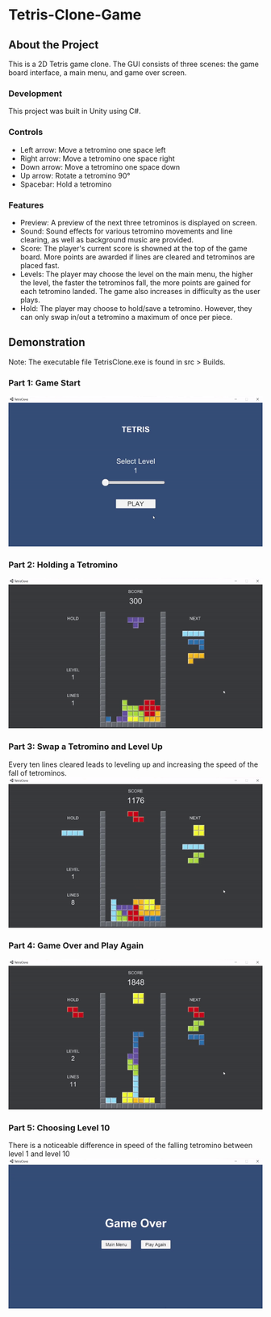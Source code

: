 # Tetris-Clone-Game

## About the Project
This is a 2D Tetris game clone.
The GUI consists of three scenes: the game board interface, a main menu, and game over screen.  

### Development
This project was built in Unity using C#.  

### Controls
* Left arrow: Move a tetromino one space left
* Right arrow: Move a tetromino one space right
* Down arrow: Move a tetromino one space down
* Up arrow: Rotate a tetromino 90°
* Spacebar: Hold a tetromino
  
### Features 
* Preview: A preview of the next three tetrominos is displayed on screen.
* Sound: Sound effects for various tetromino movements and line clearing, as well as background music are provided.
* Score: The player's current score is showned at the top of the game board. More points are awarded if lines are cleared and tetrominos are placed fast. 
* Levels: The player may choose the level on the main menu, the higher the level, the faster the tetrominos fall, the more points are gained for each tetromino landed. The game also increases in difficulty as the user plays.
* Hold: The player may choose to hold/save a tetromino. However, they can only swap in/out a tetromino a maximum of once per piece.

## Demonstration
  
Note: The executable file TetrisClone.exe is found in src > Builds.  
  
### Part 1: Game Start  
![Game Start](images/GameStart.gif)
  
### Part 2: Holding a Tetromino
![Hold](images/Hold.gif)
  
### Part 3: Swap a Tetromino and Level Up
Every ten lines cleared leads to leveling up and increasing the speed of the fall of tetrominos.  
![Swap and Level Up](images/SwapAndLevelUp.gif)
  
### Part 4: Game Over and Play Again
![Game Over and Play Again](images/GameOverAndPlayAgain.gif)

### Part 5: Choosing Level 10
There is a noticeable difference in speed of the falling tetromino between level 1 and level 10
![Level 10](images/Level10.gif)
